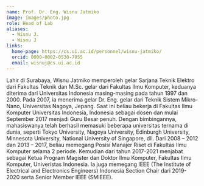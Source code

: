 ```yaml
---
name: Prof. Dr. Eng. Wisnu Jatmiko
image: images/photo.jpg
role: Head of Lab
aliases:
  - Wisnu J.
  - Wisnu J
links:
  home-page: https://cs.ui.ac.id/personnel/wisnu-jatmiko/
  orcid: 0000-0002-0530-7955
  email: wisnuj@cs.ui.ac.id
---
```


Lahir di Surabaya, Wisnu Jatmiko memperoleh gelar Sarjana Teknik Elektro dari Fakultas Teknik dan M.Sc. gelar dari Fakultas Ilmu Komputer, keduanya diterima dari Universitas Indonesia masing-masing pada tahun 1997 dan 2000. Pada 2007, ia menerima gelar Dr. Eng. gelar dari Teknik Sistem Mikro-Nano, Universitas Nagoya, Jepang. Saat ini beliau bekerja di Fakultas Ilmu Komputer Universitas Indonesia, Indonesia sebagai dosen dan mulai September 2017 menjadi Guru Besar penuh. Dengan bimbingannya, mahasiswanya telah berhasil memasuki beberapa universitas ternama di dunia, seperti Tokyo University, Nagoya University, Edinburgh University, Minnesota University, National University of Singapore, dll. Dari 2008 – 2012 dan 2013 – 2017, beliau memegang Posisi Manajer Riset di Fakultas Ilmu Komputer selama 2 periode. Kemudian dari tahun 2017-2021 menjabat sebagai Ketua Program Magister dan Doktor Ilmu Komputer, Fakultas Ilmu Komputer, Univeristas Indonesia. Ia juga memegang IEEE (The Institute of Electrical and Electronics Engineers) Indonesia Section Chair dari 2019-2020 serta Senior Member IEEE (SMIEEE).
